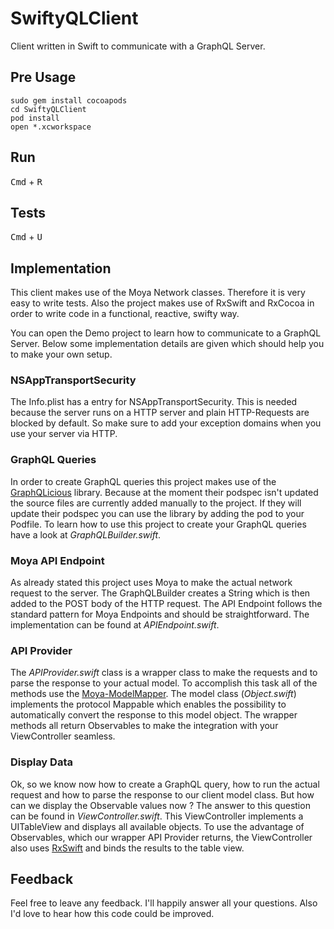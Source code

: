 # SwiftyQLClient
Client written in Swift to communicate with a GraphQL Server.

## Pre Usage
```
sudo gem install cocoapods
cd SwiftyQLClient
pod install
open *.xcworkspace
```

## Run
<kbd>Cmd</kbd> + <kbd>R</kbd>

## Tests
<kbd>Cmd</kbd> + <kbd>U</kbd>

## Implementation
This client makes use of the Moya Network classes. Therefore it is very easy to write tests. Also the project makes use of RxSwift and RxCocoa in order to write code in a functional, reactive, swifty way.

You can open the Demo project to learn how to communicate to a GraphQL Server. Below some implementation details are given which should help you to make your own setup.

### NSAppTransportSecurity
The Info.plist has a entry for NSAppTransportSecurity. This is needed because the server runs on a HTTP server and plain HTTP-Requests are blocked by default. So make sure to add your exception domains when you use your server via HTTP.

### GraphQL Queries
In order to create GraphQL queries this project makes use of the [GraphQLicious](https://github.com/WeltN24/GraphQLicious) library. Because at the moment their podspec isn't updated the source files are currently added manually to the project. If they will update their podspec you can use the library by adding the pod to your Podfile. To learn how to use this project to create your GraphQL queries have a look at *GraphQLBuilder.swift*.

### Moya API Endpoint
As already stated this project uses Moya to make the actual network request to the server. The GraphQLBuilder creates a String which is then added to the POST body of the HTTP request. The API Endpoint follows the standard pattern for Moya Endpoints and should be straightforward. The implementation can be found at *APIEndpoint.swift*.

### API Provider
The *APIProvider.swift* class is a wrapper class to make the requests and to parse the response to your actual model. To accomplish this task all of the methods use the [Moya-ModelMapper](https://github.com/sunshinejr/Moya-ModelMapper). The model class (*Object.swift*) implements the protocol Mappable which enables the possibility to automatically convert the response to this model object. The wrapper methods all return Observables to make the integration with your ViewController seamless.

### Display Data 
Ok, so we know now how to create a GraphQL query, how to run the actual request and how to parse the response to our client model class. But how can we display the Observable values now ? The answer to this question can be found in *ViewController.swift*. This ViewController implements a UITableView and displays all available objects. To use the advantage of Observables, which our wrapper API Provider returns, the ViewController also uses [RxSwift](https://github.com/ReactiveX/RxSwift) and binds the results to the table view.

## Feedback
Feel free to leave any feedback. I'll happily answer all your questions. Also I'd love to hear how this code could be improved.
